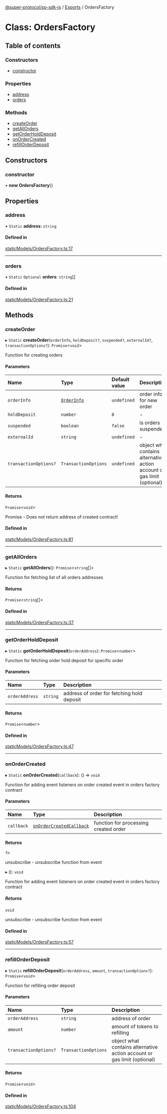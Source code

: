 [@super-protocol/sp-sdk-js](../README.md) / [Exports](../modules.md) / OrdersFactory

# Class: OrdersFactory

## Table of contents

### Constructors

- [constructor](OrdersFactory.md#constructor)

### Properties

- [address](OrdersFactory.md#address)
- [orders](OrdersFactory.md#orders)

### Methods

- [createOrder](OrdersFactory.md#createorder)
- [getAllOrders](OrdersFactory.md#getallorders)
- [getOrderHoldDeposit](OrdersFactory.md#getorderholddeposit)
- [onOrderCreated](OrdersFactory.md#onordercreated)
- [refillOrderDeposit](OrdersFactory.md#refillorderdeposit)

## Constructors

### constructor

• **new OrdersFactory**()

## Properties

### address

▪ `Static` **address**: `string`

#### Defined in

[staticModels/OrdersFactory.ts:17](https://github.com/Super-Protocol/sp-sdk-js/blob/5474680/src/staticModels/OrdersFactory.ts#L17)

___

### orders

▪ `Static` `Optional` **orders**: `string`[]

#### Defined in

[staticModels/OrdersFactory.ts:21](https://github.com/Super-Protocol/sp-sdk-js/blob/5474680/src/staticModels/OrdersFactory.ts#L21)

## Methods

### createOrder

▸ `Static` **createOrder**(`orderInfo`, `holdDeposit?`, `suspended?`, `externalId?`, `transactionOptions?`): `Promise`<`void`\>

Function for creating orders

#### Parameters

| Name | Type | Default value | Description |
| :------ | :------ | :------ | :------ |
| `orderInfo` | [`OrderInfo`](../modules.md#orderinfo) | `undefined` | order info for new order |
| `holdDeposit` | `number` | `0` | - |
| `suspended` | `boolean` | `false` | is orders suspended |
| `externalId` | `string` | `undefined` | - |
| `transactionOptions?` | `TransactionOptions` | `undefined` | object what contains alternative action account or gas limit (optional) |

#### Returns

`Promise`<`void`\>

Promise<void> - Does not return address of created contract!

#### Defined in

[staticModels/OrdersFactory.ts:81](https://github.com/Super-Protocol/sp-sdk-js/blob/5474680/src/staticModels/OrdersFactory.ts#L81)

___

### getAllOrders

▸ `Static` **getAllOrders**(): `Promise`<`string`[]\>

Function for fetching list of all orders addresses

#### Returns

`Promise`<`string`[]\>

#### Defined in

[staticModels/OrdersFactory.ts:37](https://github.com/Super-Protocol/sp-sdk-js/blob/5474680/src/staticModels/OrdersFactory.ts#L37)

___

### getOrderHoldDeposit

▸ `Static` **getOrderHoldDeposit**(`orderAddress`): `Promise`<`number`\>

Function for fetching order hold deposit for specific order

#### Parameters

| Name | Type | Description |
| :------ | :------ | :------ |
| `orderAddress` | `string` | address of order for fetching hold deposit |

#### Returns

`Promise`<`number`\>

#### Defined in

[staticModels/OrdersFactory.ts:47](https://github.com/Super-Protocol/sp-sdk-js/blob/5474680/src/staticModels/OrdersFactory.ts#L47)

___

### onOrderCreated

▸ `Static` **onOrderCreated**(`callback`): () => `void`

Function for adding event listeners on order created event in orders factory contract

#### Parameters

| Name | Type | Description |
| :------ | :------ | :------ |
| `callback` | [`onOrderCreatedCallback`](../modules.md#onordercreatedcallback) | function for processing created order |

#### Returns

`fn`

unsubscribe - unsubscribe function from event

▸ (): `void`

Function for adding event listeners on order created event in orders factory contract

##### Returns

`void`

unsubscribe - unsubscribe function from event

#### Defined in

[staticModels/OrdersFactory.ts:57](https://github.com/Super-Protocol/sp-sdk-js/blob/5474680/src/staticModels/OrdersFactory.ts#L57)

___

### refillOrderDeposit

▸ `Static` **refillOrderDeposit**(`orderAddress`, `amount`, `transactionOptions?`): `Promise`<`void`\>

Function for refilling order deposit

#### Parameters

| Name | Type | Description |
| :------ | :------ | :------ |
| `orderAddress` | `string` | address of order |
| `amount` | `number` | amount of tokens to refilling |
| `transactionOptions?` | `TransactionOptions` | object what contains alternative action account or gas limit (optional) |

#### Returns

`Promise`<`void`\>

#### Defined in

[staticModels/OrdersFactory.ts:104](https://github.com/Super-Protocol/sp-sdk-js/blob/5474680/src/staticModels/OrdersFactory.ts#L104)
